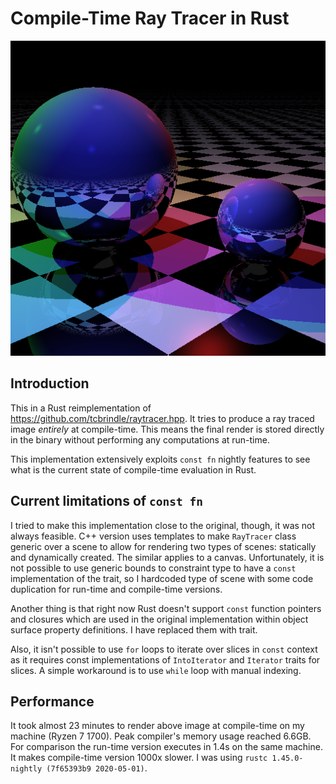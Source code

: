 Compile-Time Ray Tracer in Rust
================================

![compile time render](out512x512.png)

Introduction
------------
This in a Rust reimplementation of https://github.com/tcbrindle/raytracer.hpp. 
It tries to produce a ray traced image *entirely* at compile-time.
This means the final render is stored directly in the binary 
without performing any computations at run-time.

This implementation extensively exploits `const fn` nightly features to see 
what is the current state of compile-time evaluation in Rust.

Current limitations of `const fn`
---------------------------------
I tried to make this implementation close to the original, though, it was not always feasible.
C++ version uses templates to make `RayTracer` class generic over a scene 
to allow for rendering two types of scenes: statically and dynamically created. The similar applies to a canvas.
Unfortunately, it is not possible to use generic bounds to constraint type 
to have a `const` implementation of the trait, so I hardcoded type of scene with some code duplication 
for run-time and compile-time versions.

Another thing is that right now Rust doesn't support `const` function pointers and closures
which are used in the original implementation within object surface property definitions.
I have replaced them with trait.

Also, it isn't possible to use `for` loops to iterate over slices in `const` context as it requires 
const implementations of `IntoIterator` and `Iterator` traits for slices.
A simple workaround is to use `while` loop with manual indexing.

Performance
-----------
It took almost 23 minutes to render above image at compile-time on my machine (Ryzen 7 1700). 
Peak compiler's memory usage reached 6.6GB. For comparison the run-time version executes in 1.4s on the same machine. 
It makes compile-time version 1000x slower. I was using `rustc 1.45.0-nightly (7f65393b9 2020-05-01)`.